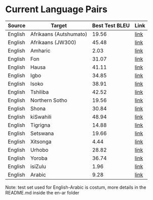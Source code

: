 # Current Language Pairs



| Source | Target | Best Test BLEU | Link |
---------|--------|-----------|------|
| English | Afrikaans (Autshumato) | 19.56 | [link](https://github.com/masakhane-io/masakhane/tree/master/en-af/autshumato-baseline) |
| English | Afrikaans (JW300) | 45.48 | [link](https://github.com/masakhane-io/masakhane/tree/master/en-af/jw300-baseline) |
| English | Amharic | 2.03 | [link](https://github.com/masakhane-io/masakhane/tree/master/en-am/jw300-amharic-baseline) |
| English | Fon | 31.07 | [link](https://github.com/masakhane-io/masakhane/tree/master/en-fon/jw300-baseline) |
| English | Hausa | 41.11 | [link](https://github.com/masakhane-io/masakhane/tree/master/en-ha/opus_en_ha_baseline) |
| English | Igbo | 34.85 | [link](https://github.com/masakhane-io/masakhane/tree/master/en-ig/jw300-baseline) |
| English | Isoko | 38.91 | [link](https://github.com/masakhane-io/masakhane/tree/master/en-iso/jw300-baseline) |
| English | Tshiliba | 42.52 | [link](https://github.com/masakhane-io/masakhane/tree/master/en-lua/jw300-baseline) |
| English | Northern Sotho | 19.56  | [link](https://github.com/masakhane-io/masakhane/tree/master/en-nso/autshumato-baseline) |
| English | Shona | 30.84  | [link](https://github.com/masakhane-io/masakhane/tree/master/en-sn/jw300-shona-baseline) |
| English | kiSwahili | 48.94  | [link](https://github.com/masakhane-io/masakhane/tree/master/en-sw/jw300-baseline) |
| English | Tigrigna | 14.88  | [link](https://github.com/masakhane-io/masakhane/tree/master/en-ti/tigmix-baseline) |
| English | Setswana |  19.66   | [link](https://github.com/masakhane-io/masakhane/tree/master/en-tn/autshumato-baseline) |
| English | Xitsonga |  4.44   | [link](https://github.com/masakhane-io/masakhane/tree/master/en-ts) |
| English | Urhobo |  28.82   | [link](https://github.com/masakhane-io/masakhane/tree/master/en-urh/jw300-baseline) |
| English | Yoroba |  36.74   | [link](https://github.com/masakhane-io/masakhane/tree/master/en-yo/jw300-baseline) |
| English | isiZulu |  1.96   | [link](https://github.com/masakhane-io/masakhane/tree/master/en-zu/autshumato-baseline) |
| English | Arabic | 9.28 | [link]()

Note:
test set used for English-Arabic is costum, more details in the README.md inside the en-ar folder
